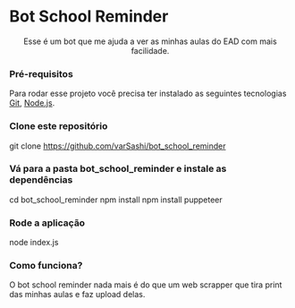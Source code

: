 # Bot School Reminder
<p align="center">Esse é um bot que me ajuda a ver as minhas aulas do EAD com mais facilidade.</p>

### Pré-requisitos
Para rodar esse projeto você precisa ter instalado as seguintes tecnologias [Git](https://git-scm.com), [Node.js](https://nodejs.org/en/). 

### Clone este repositório
git clone <https://github.com/varSashi/bot_school_reminder>

### Vá para a pasta bot_school_reminder e instale as dependências
cd bot_school_reminder
npm install
npm install puppeteer

### Rode a aplicação
node index.js

### Como funciona?
O bot school reminder nada mais é do que um web scrapper que tira print das minhas aulas e faz upload delas.